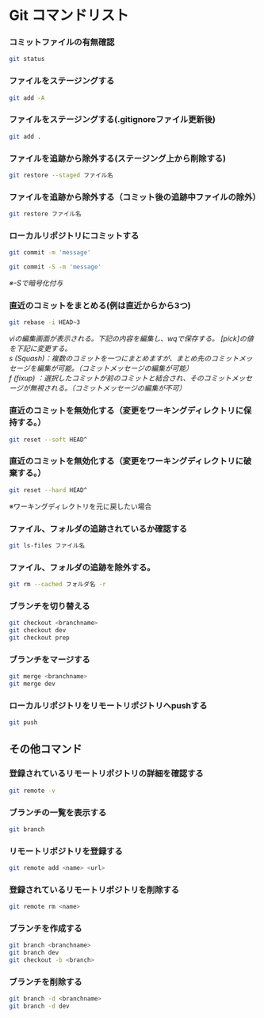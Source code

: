 # Git コマンドリスト
### コミットファイルの有無確認
```bash
git status
```
### ファイルをステージングする
```bash
git add -A
```
### ファイルをステージングする(.gitignoreファイル更新後)
```bash
git add .
```
### ファイルを追跡から除外する(ステージング上から削除する)
```bash
git restore --staged ファイル名
```
### ファイルを追跡から除外する（コミット後の追跡中ファイルの除外）
```bash
git restore ファイル名
```
### ローカルリポジトリにコミットする
```bash
git commit -m 'message'

git commit -S -m 'message'
```
*※-Sで暗号化付与*
### 直近のコミットをまとめる(例は直近からから3つ)
```bash
git rebase -i HEAD~3
```
*viの編集画面が表示される。下記の内容を編集し、wqで保存する。*
*[pick]の値を下記に変更する。*  
*s 	(Squash)：複数のコミットを一つにまとめますが、まとめ先のコミットメッセージを編集が可能。（コミットメッセージの編集が可能）*  
*f	(fixup) ：選択したコミットが前のコミットと結合され、そのコミットメッセージが無視される。（コミットメッセージの編集が不可）*  
### 直近のコミットを無効化する（変更をワーキングディレクトリに保持する。）
```bash
git reset --soft HEAD^
```
### 直近のコミットを無効化する（変更をワーキングディレクトリに破棄する。）
```bash
git reset --hard HEAD^
```
※ワーキングディレクトリを元に戻したい場合
### ファイル、フォルダの追跡されているか確認する
```bash
git ls-files ファイル名
```
### ファイル、フォルダの追跡を除外する。
```bash
git rm --cached フォルダ名 -r
```
### ブランチを切り替える
```bash
git checkout <branchname>
git checkout dev
git checkout prep
```
### ブランチをマージする
```bash
git merge <branchname> 
git merge dev
```
### ローカルリポジトリをリモートリポジトリへpushする
```bash
git push
```
## その他コマンド
### 登録されているリモートリポジトリの詳細を確認する
```bash
git remote -v
```
### ブランチの一覧を表示する
```bash
git branch
```
### リモートリポジトリを登録する
```bash
git remote add <name> <url>
```
### 登録されているリモートリポジトリを削除する
```bash
git remote rm <name>
```
### ブランチを作成する
```bash
git branch <branchname>
git branch dev
git checkout -b <branch> 
```
### ブランチを削除する
```bash
git branch -d <branchname> 
git branch -d dev
```
